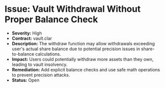 # Issue: Vault Withdrawal Without Proper Balance Check

- **Severity:** High
- **Contract:** vault.clar
- **Description:** The withdraw function may allow withdrawals exceeding user's actual share balance due to potential precision issues in share-to-balance calculations.
- **Impact:** Users could potentially withdraw more assets than they own, leading to vault insolvency.
- **Remediation:** Add explicit balance checks and use safe math operations to prevent precision attacks.
- **Status:** Open
